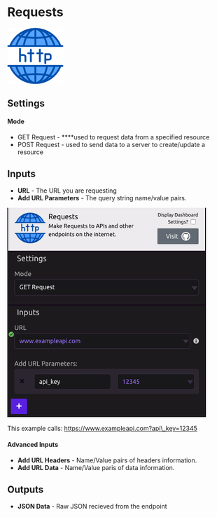 # Requests

![Make requests to APIs and other endpoints on the internet.](../../.gitbook/assets/http_requests.png)

## Settings

#### Mode

* GET Request - ****used to request data from a specified resource
* POST Request - used to send data to a server to create/update a resource

## Inputs

* **URL** - The URL you are requesting
* **Add URL Parameters** - The query string name/value pairs.

![](../../.gitbook/assets/screenshot-2019-07-17-11.02.15.png)

This example calls: https://www.exampleapi.com?api\_key=12345

#### Advanced Inputs

* **Add URL Headers** - Name/Value pairs of headers information.
* **Add URL Data** - Name/Value paris of data information.

## Outputs

* **JSON Data** - Raw JSON recieved from the endpoint

